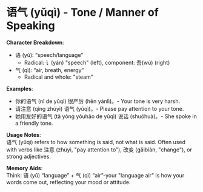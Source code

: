 # **语气 (yǔqì) - Tone / Manner of Speaking**

**Character Breakdown**:  
- 语 (yǔ): “speech/language”
  - Radical: 讠(yán) "speech" (left), component: 吾(wú) (right)  
- 气 (qì): “air, breath, energy”
  - Radical and whole: "steam"

**Examples**:  
- 你的语气 (nǐ de yǔqì) 很严厉 (hěn yánlì)。- Your tone is very harsh.  
- 请注意 (qǐng zhùyì) 语气 (yǔqì)。- Please pay attention to your tone.  
- 她用友好的语气 (tā yòng yǒuhǎo de yǔqì) 说话 (shuōhuà)。- She spoke in a friendly tone.

**Usage Notes**:  
语气 (yǔqì) refers to how something is said, not what is said. Often used with verbs like 注意 (zhùyì, "pay attention to"), 改变 (gǎibiàn, "change"), or strong adjectives.

**Memory Aids**:  
Think: 语 (yǔ) “language” + 气 (qì) “air”-your "language air" is how your words come out, reflecting your mood or attitude.